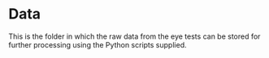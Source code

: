 # Data

This is the folder in which the raw data from the eye tests can be stored for further processing using the Python scripts supplied.
